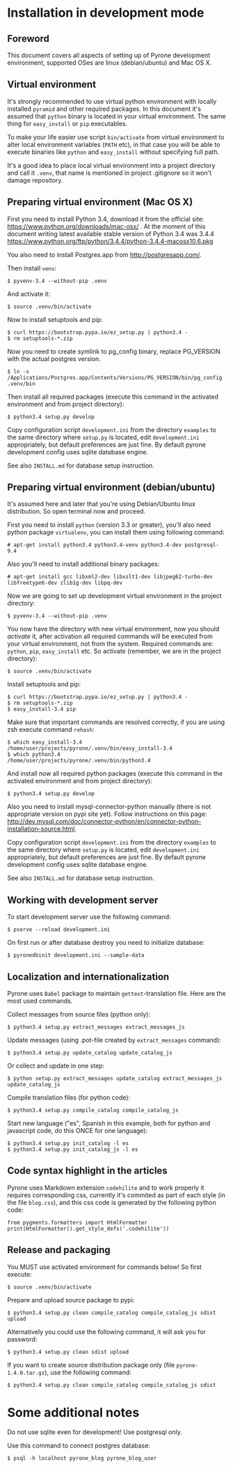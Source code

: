 Installation in development mode
================================


Foreword
--------

This document covers all aspects of setting up of Pyrone development environment, supported OSes are
linux (debian/ubuntu) and Mac OS X.


Virtual environment
-------------------

It's strongly recommended to use virtual python environment with locally 
installed `pyramid` and other required packages. In this document
it's assumed that `python` binary is located in your virtual environment.
The same thing for `easy_install` or `pip` executables.

To make your life easier use script `bin/activate` from virtual environment to 
alter local environment variables (`PATH` etc), in that case you will be able
to execute binaries like `python` and `easy_install` without specifying full path.

It's a good idea to place local virtual environment into a project directory and 
call it `.venv`, that name is mentioned in project .gitignore so it won't damage
repository.


Preparing virtual environment (Mac OS X)
----------------------------------------

First you need to install Python 3.4, download it from the official 
site: https://www.python.org/downloads/mac-osx/ . At the moment of this document writing
latest available stable version of Python 3.4 was 3.4.4 
<https://www.python.org/ftp/python/3.4.4/python-3.4.4-macosx10.6.pkg>

You also need to install Postgres.app from <http://postgresapp.com/>.

Then install `venv`:

    $ pyvenv-3.4 --without-pip .venv

And activate it:

    $ source .venv/bin/activate

Now to install setuptools and pip:

    $ curl https://bootstrap.pypa.io/ez_setup.py | python3.4 -
    $ rm setuptools-*.zip

Now you need to create symlink to pg_config binary, replace PG_VERSION with the actual postgres version.

    $ ln -s /Applications/Postgres.app/Contents/Versions/PG_VERSION/bin/pg_config .venv/bin

Then install all required packages (execute this command in the activated 
environment and from project directory):

    $ python3.4 setup.py develop

Copy configuration script `development.ini` from the directory `examples` to the same directory 
where `setup.py` is located, edit `development.ini` appropriately, but default preferences are 
just fine. By default pyrone development config uses sqlite database
engine.

See also `INSTALL.md` for database setup instruction.


Preparing virtual environment (debian/ubuntu)
---------------------------------------------

It's assumed here and later that you're using Debian/Ubuntu linux distribution. So open
terminal now and proceed.

First you need to install `python` (version 3.3 or greater), you'll also
need python package `virtualenv`, you can install them using following command:

    # apt-get install python3.4 python3.4-venv python3.4-dev postgresql-9.4 

Also you'll need to install additional binary packages:

    # apt-get install gcc libxml2-dev libxslt1-dev libjpeg62-turbo-dev libfreetype6-dev zlib1g-dev libpq-dev
    
Now we are going to set up development virtual environment in the project directory:

    $ pyvenv-3.4 --without-pip .venv

You now have the directory with new virtual environment, now you should *activate* it, after 
activation all required commands will be executed from your virtual environment, not from the
system. Required commands are: `python`, `pip`, `easy_install` etc. So activate (remember,
we are in the project directory):

    $ source .venv/bin/activate

Install setuptools and pip:

    $ curl https://bootstrap.pypa.io/ez_setup.py | python3.4 -
    $ rm setuptools-*.zip
    $ easy_install-3.4 pip

Make sure that important commands are resolved correctly, if you are using zsh 
execute command `rehash`:

    $ which easy_install-3.4
    /home/user/projects/pyrone/.venv/bin/easy_install-3.4
    $ which python3.4
    /home/user/projects/pyrone/.venv/bin/python3.4

And install now all required python packages (execute this command in the activated 
environment and from project directory):

    $ python3.4 setup.py develop

Also you need to install mysql-connector-python manually (there is not appropriate version
on pypi site yet). Follow instructions on this page: <http://dev.mysql.com/doc/connector-python/en/connector-python-installation-source.html>.

Copy configuration script `development.ini` from the directory `examples` to the same directory 
where `setup.py` is located, edit `development.ini` appropriately, but default preferences are 
just fine. By default pyrone development config uses sqlite database
engine.

See also `INSTALL.md` for database setup instruction.

Working with development server
-------------------------------

To start development server use the following command:

    $ pserve --reload development.ini

On first run or after database destroy you need to initialize database:

    $ pyronedbinit development.ini --sample-data


Localization and internationalization
-------------------------------------

Pyrone uses `Babel` package to maintain `gettext`-translation file. Here are the most used
commands.

Collect messages from source files (python only):

    $ python3.4 setup.py extract_messages extract_messages_js

Update messages (using .pot-file created by `extract_messages` command):

    $ python3.4 setup.py update_catalog update_catalog_js

Or collect and update in one step:

    $ python setup.py extract_messages update_catalog extract_messages_js update_catalog_js

Compile translation files (for python code):

    $ python3.4 setup.py compile_catalog compile_catalog_js

Start new language ("es", Spanish in this example, both for python and javascript code, do this ONCE for one language):

    $ python3.4 setup.py init_catalog -l es
    $ python3.4 setup.py init_catalog_js -l es


Code syntax highlight in the articles
-------------------------------------

Pyrone uses Markdown extension `codehilite` and to work properly it requires corresponding
css, currently it's commited as part of each style (in the file `blog.css`), and this css code
is generated by the following python code:

    from pygments.formatters import HtmlFormatter
    print(HtmlFormatter().get_style_defs('.codehilite'))


Release and packaging
---------------------

You MUST use activated environment for commands below! So first execute:

    $ source .venv/bin/activate

Prepare and upload source package to pypi:

    $ python3.4 setup.py clean compile_catalog compile_catalog_js sdist upload

Alternatively you could use the following command, it will ask you for password:

    $ python3.4 setup.py clean sdist upload

If you want to create source distribution package only (file `pyrone-1.4.0.tar.gz`), use 
the following command:

    $ python3.4 setup.py clean compile_catalog compile_catalog_js sdist


Some additional notes
=====================

Do not use sqlite even for development! Use postgresql only.

Use this command to connect postgres database:

    $ psql -h localhost pyrone_blog pyrone_blog_user